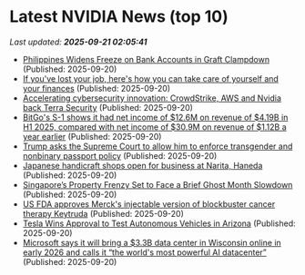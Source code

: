 # Latest NVIDIA News (top 10)
_Last updated: **2025-09-21 02:05:41**_

- [Philippines Widens Freeze on Bank Accounts in Graft Clampdown](https://biztoc.com/x/eef7cfa30d59b23b) (Published: 2025-09-20)
- [If you've lost your job, here's how you can take care of yourself and your finances](https://biztoc.com/x/1803f9d0da162db1) (Published: 2025-09-20)
- [Accelerating cybersecurity innovation: CrowdStrike, AWS and Nvidia back Terra Security](https://siliconangle.com/2025/09/19/cybersecurity-startup-accelerator-crowdstrikefalcon/) (Published: 2025-09-20)
- [BitGo's S-1 shows it had net income of $12.6M on revenue of $4.19B in H1 2025, compared with net income of $30.9M on revenue of $1.12B a year earlier](https://biztoc.com/x/2ff48cfbb0d19f7e) (Published: 2025-09-20)
- [Trump asks the Supreme Court to allow him to enforce transgender and nonbinary passport policy](https://biztoc.com/x/0a740da7e0aaf4f2) (Published: 2025-09-20)
- [Japanese handicraft shops open for business at Narita, Haneda](https://biztoc.com/x/e7ebf0f70b8b6f7c) (Published: 2025-09-20)
- [Singapore’s Property Frenzy Set to Face a Brief Ghost Month Slowdown](https://biztoc.com/x/4da7828de0fd57dc) (Published: 2025-09-20)
- [US FDA approves Merck's injectable version of blockbuster cancer therapy Keytruda](https://biztoc.com/x/b6a0e1c5fab11c0a) (Published: 2025-09-20)
- [Tesla Wins Approval to Test Autonomous Vehicles in Arizona](https://biztoc.com/x/56d1296562dc5616) (Published: 2025-09-20)
- [Microsoft says it will bring a $3.3B data center in Wisconsin online in early 2026 and calls it “the world's most powerful AI datacenter”](https://biztoc.com/x/7862c6178f1b4380) (Published: 2025-09-20)
